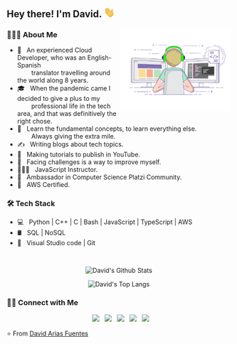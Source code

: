 <h2> Hey there! I'm David. <img src="https://raw.githubusercontent.com/devarias/devarias/main/Hi.gif" width="25"></h2>
<img align="right" alt="GIF" src="https://raw.githubusercontent.com/devarias/devarias/main/home.gif" width="250"/>

<h3> 👨🏻‍💻 About Me </h3>

- 🤔 &nbsp; An experienced Cloud Developer, who was an English-Spanish </br> &nbsp; &nbsp; &nbsp; &nbsp; translator travelling around the world along 8 years.
- 🎓 &nbsp; When the pandemic came I decided to give a plus to my </br> &nbsp; &nbsp; &nbsp; &nbsp; professional life in the tech area, and that was definitively the right chose.
- 🌱 &nbsp; Learn the fundamental concepts, to learn everything else. </br> &nbsp; &nbsp; &nbsp; &nbsp; Always giving the extra mile.
- ✍️ &nbsp; Writing blogs about tech topics.
- 🎥 &nbsp; Making tutorials to publish in YouTube. 
- 🍕 &nbsp; Facing challenges is a way to improve myself.
- 👨🏼‍🏫 &nbsp; JavaScript Instructor.
- 🦉 &nbsp; Ambassador in Computer Science Platzi Community.
- 🤖 &nbsp; AWS Certified.

<h3>🛠 Tech Stack</h3>

- 💻 &nbsp; Python | C++ | C | Bash | JavaScript | TypeScript | AWS
- 🛢 &nbsp; SQL | NoSQL
- 🔧 &nbsp; Visual Studio code | Git

</br>

<p align="center">
   <img src="https://github-readme-stats.vercel.app/api?username=devarias&include_all_commits=true&count_private=true&show_icons=true&line_height=20&title_color=7A7ADB&icon_color=2234AE&text_color=D3D3D3&bg_color=0,000000,130F40&hide=issues" alt="David's Github Stats">
</p>

<p align="center">
   <img src="https://github-readme-stats.vercel.app/api/top-langs/?username=devarias&hide=CSS,jupyter%20notebook&layout=compact&langs_count=10&text_color=daf7dc&bg_color=151515" alt="David's Top Langs">
</p>

<h3> 🤝🏻 Connect with Me </h3>

<p align="center">
&nbsp; <a href="https://www.twitter.com/devarias_" target="_blank" rel="noopener noreferrer"><img src="https://img.icons8.com/plasticine/100/000000/twitter.png" width="50" /></a>
&nbsp; <a href="https://www.youtube.com/user/gedafu2005" target="_blank" rel="noopener noreferrer"><img src="https://img.icons8.com/plasticine/2x/youtube-music.png" width="50" /></a>
&nbsp; <a href="https://www.linkedin.com/in/devarias/" target="_blank" rel="noopener noreferrer"><img src="https://img.icons8.com/plasticine/100/000000/linkedin.png" width="50" /></a>
&nbsp; <a href="mailto:gedafu2005@gmail.com" target="_blank" rel="noopener noreferrer"><img src="https://img.icons8.com/plasticine/100/000000/gmail.png"  width="50" /></a>
&nbsp; <a href="https://devarias.medium.com/" target="_blank" rel="noopener noreferrer"><img src="https://img.icons8.com/bubbles/2x/medium-new.png" width="50" /></a>
</p>


⭐️ From [David Arias Fuentes](https://github.com/devarias)
